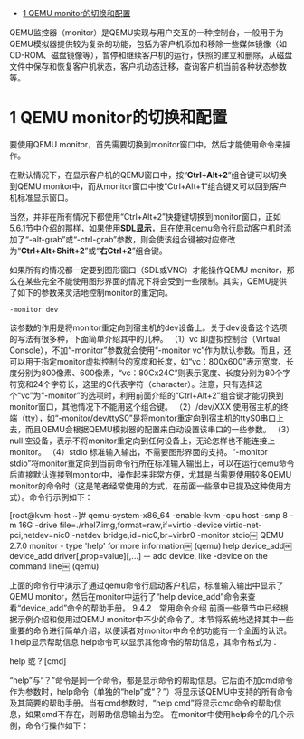 
<!-- @import "[TOC]" {cmd="toc" depthFrom=1 depthTo=6 orderedList=false} -->

<!-- code_chunk_output -->

* [1 QEMU monitor的切换和配置](#1-qemu-monitor的切换和配置)

<!-- /code_chunk_output -->

QEMU监控器（monitor）是QEMU实现与用户交互的一种控制台，一般用于为QEMU模拟器提供较为复杂的功能，包括为客户机添加和移除一些媒体镜像（如CD-ROM、磁盘镜像等），暂停和继续客户机的运行，快照的建立和删除，从磁盘文件中保存和恢复客户机状态，客户机动态迁移，查询客户机当前各种状态参数等。

# 1 QEMU monitor的切换和配置

要使用QEMU monitor，首先需要切换到monitor窗口中，然后才能使用命令来操作。

在默认情况下，在显示客户机的QEMU窗口中，按“**Ctrl+Alt+2**”组合键可以切换到QEMU monitor中，而从monitor窗口中按“Ctrl+Alt+1”组合键又可以回到客户机标准显示窗口。

当然，并非在所有情况下都使用“Ctrl+Alt+2”快捷键切换到monitor窗口，正如5.6.1节中介绍的那样，如果使用**SDL显示**，且在使用qemu命令行启动客户机时添加了“\-alt\-grab”或“\-ctrl\-grab”参数，则会使该组合键被对应修改为“**Ctrl+Alt+Shift+2**”或“**右Ctrl+2**”组合键。

如果所有的情况都一定要到图形窗口（SDL或VNC）才能操作QEMU monitor，那么在某些完全不能使用图形界面的情况下将会受到一些限制。其实，QEMU提供了如下的参数来灵活地控制monitor的重定向。

```
-monitor dev
```

该参数的作用是将monitor重定向到宿主机的dev设备上。关于dev设备这个选项的写法有很多种，下面简单介绍其中的几种。
（1）vc
即虚拟控制台（Virtual Console），不加“-monitor”参数就会使用“-monitor vc”作为默认参数。而且，还可以用于指定monitor虚拟控制台的宽度和长度，如“vc：800x600”表示宽度、长度分别为800像素、600像素，“vc：80Cx24C”则表示宽度、长度分别为80个字符宽和24个字符长，这里的C代表字符（character）。注意，只有选择这个“vc”为“-monitor”的选项时，利用前面介绍的“Ctrl+Alt+2”组合键才能切换到monitor窗口，其他情况下不能用这个组合键。
（2）/dev/XXX
使用宿主机的终端（tty），如“-monitor/dev/ttyS0”是将monitor重定向到宿主机的ttyS0串口上去，而且QEMU会根据QEMU模拟器的配置来自动设置该串口的一些参数。
（3）null
空设备，表示不将monitor重定向到任何设备上，无论怎样也不能连接上monitor。
（4）stdio
标准输入输出，不需要图形界面的支持。“-monitor stdio”将monitor重定向到当前命令行所在标准输入输出上，可以在运行qemu命令后直接默认连接到monitor中，操作起来非常方便，尤其是当需要使用较多QEMU monitor的命令时（这是笔者经常使用的方式，在前面一些章中已提及这种使用方式）。命令行示例如下：

[root@kvm-host ~]# qemu-system-x86_64 -enable-kvm -cpu host -smp 8 -m 16G -drive file=./rhel7.img,format=raw,if=virtio -device virtio-net-pci,netdev=nic0 -netdev bridge,id=nic0,br=virbr0 -monitor stdio￼ QEMU 2.7.0 monitor - type 'help' for more information￼ (qemu) help device_add￼ device_add driver[,prop=value][,...] -- add device, like -device on the command line￼ (qemu)

上面的命令行中演示了通过qemu命令行启动客户机后，标准输入输出中显示了QEMU monitor，然后在monitor中运行了“help device_add”命令来查看“device_add”命令的帮助手册。
9.4.2　常用命令介绍
前面一些章节中已经根据示例介绍和使用过QEMU monitor中不少的命令了。本节将系统地选择其中一些重要的命令进行简单介绍，以便读者对monitor中命令的功能有一个全面的认识。
1.help显示帮助信息
help命令可以显示其他命令的帮助信息，其命令格式为：

help 或 ? [cmd]

“help”与“？”命令是同一个命令，都是显示命令的帮助信息。它后面不加cmd命令作为参数时，help命令（单独的“help”或“？”）将显示该QEMU中支持的所有命令及其简要的帮助手册。当有cmd参数时，“help cmd”将显示cmd命令的帮助信息，如果cmd不存在，则帮助信息输出为空。
在monitor中使用help命令的几个示例，命令行操作如下：
